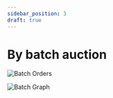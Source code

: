 ```yaml
---
sidebar_position: 3
draft: true
---
```


# By batch auction

![Batch Orders](/img/explorer/batch_orders.png)

![Batch Graph](/img/explorer/batch_graph.png)